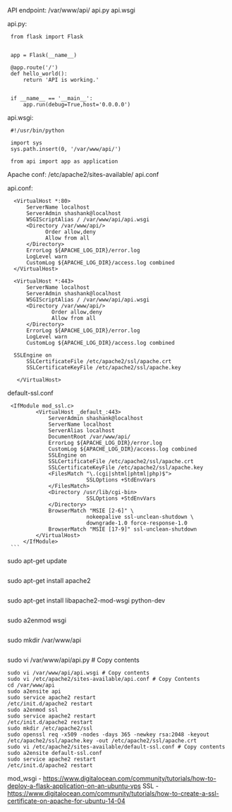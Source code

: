 API endpoint:
/var/www/api/
   api.py
   api.wsgi
   
   api.py:
   ```
    from flask import Flask


    app = Flask(__name__)

    @app.route('/')
    def hello_world():
        return 'API is working.'


    if __name__ == '__main__':
        app.run(debug=True,host='0.0.0.0')
   ```
   
   api.wsgi:
   ```
    #!/usr/bin/python

    import sys
    sys.path.insert(0, '/var/www/api/')

    from api import app as application
   ```

Apache conf:
/etc/apache2/sites-available/
  api.conf
  
  api.conf:
  ```
    <VirtualHost *:80>
	    ServerName localhost
	    ServerAdmin shashank@localhost
	    WSGIScriptAlias / /var/www/api/api.wsgi
	    <Directory /var/www/api/>
		      Order allow,deny
		      Allow from all
	    </Directory>
	    ErrorLog ${APACHE_LOG_DIR}/error.log
	    LogLevel warn
	    CustomLog ${APACHE_LOG_DIR}/access.log combined
    </VirtualHost>
    
    <VirtualHost *:443>
        ServerName localhost
        ServerAdmin shashank@localhost
        WSGIScriptAlias / /var/www/api/api.wsgi
        <Directory /var/www/api/>
                Order allow,deny
                Allow from all
        </Directory>
        ErrorLog ${APACHE_LOG_DIR}/error.log
        LogLevel warn
        CustomLog ${APACHE_LOG_DIR}/access.log combined

	SSLEngine on
        SSLCertificateFile /etc/apache2/ssl/apache.crt
        SSLCertificateKeyFile /etc/apache2/ssl/apache.key

     </VirtualHost>
   ```
   
   default-ssl.conf
   ```
   	<IfModule mod_ssl.c>
    		<VirtualHost _default_:443>
        		ServerAdmin shashank@localhost
        		ServerName localhost
       			ServerAlias localhost
        		DocumentRoot /var/www/api/
        		ErrorLog ${APACHE_LOG_DIR}/error.log
        		CustomLog ${APACHE_LOG_DIR}/access.log combined
        		SSLEngine on
        		SSLCertificateFile /etc/apache2/ssl/apache.crt
        		SSLCertificateKeyFile /etc/apache2/ssl/apache.key
        		<FilesMatch "\.(cgi|shtml|phtml|php)$">
                        	SSLOptions +StdEnvVars
        		</FilesMatch>
        		<Directory /usr/lib/cgi-bin>
                        	SSLOptions +StdEnvVars
        		</Directory>
        		BrowserMatch "MSIE [2-6]" \
                        	nokeepalive ssl-unclean-shutdown \
                        	downgrade-1.0 force-response-1.0
        		BrowserMatch "MSIE [17-9]" ssl-unclean-shutdown
     		</VirtualHost>
    	</IfModule>
    ```

```    
sudo apt-get update
```
```
sudo apt-get install apache2
```
```
sudo apt-get install libapache2-mod-wsgi python-dev
```
```
sudo a2enmod wsgi
```
```
sudo mkdir /var/www/api
```
```
sudo vi /var/www/api/api.py # Copy contents
```
sudo vi /var/www/api/api.wsgi # Copy contents
sudo vi /etc/apache2/sites-available/api.conf # Copy Contents
cd /var/www/api
sudo a2ensite api
sudo service apache2 restart
/etc/init.d/apache2 restart
sudo a2enmod ssl
sudo service apache2 restart
/etc/init.d/apache2 restart
sudo mkdir /etc/apache2/ssl
sudo openssl req -x509 -nodes -days 365 -newkey rsa:2048 -keyout /etc/apache2/ssl/apache.key -out /etc/apache2/ssl/apache.crt
sudo vi /etc/apache2/sites-available/default-ssl.conf # Copy contents
sudo a2ensite default-ssl.conf
sudo service apache2 restart
/etc/init.d/apache2 restart
```

mod_wsgi - https://www.digitalocean.com/community/tutorials/how-to-deploy-a-flask-application-on-an-ubuntu-vps
SSL - https://www.digitalocean.com/community/tutorials/how-to-create-a-ssl-certificate-on-apache-for-ubuntu-14-04
